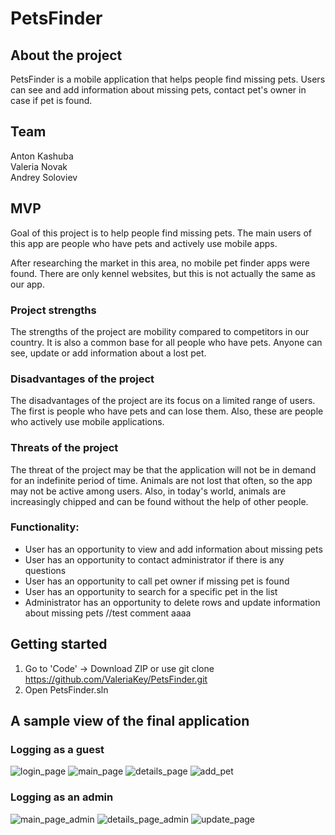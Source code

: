 # PetsFinder

## About the project
PetsFinder is a mobile application that helps people find missing pets. Users can see and add information about missing pets, contact pet's owner in case if pet is found.

## Team
Anton Kashuba <br>
Valeria Novak <br>
Andrey Soloviev 

## MVP
Goal of this project is to help people find missing pets. The main users of this app are people who have pets and actively use mobile apps.

After researching the market in this area, no mobile pet finder apps were found. There are only kennel websites, but this is not actually the same as our app.

### Project strengths
The strengths of the project are mobility compared to competitors in our country. It is also a common base for all people who have pets. Anyone can see, update or add information about a lost pet.

### Disadvantages of the project
The disadvantages of the project are its focus on a limited range of users. The first is people who have pets and can lose them. Also, these are people who actively use mobile applications.

### Threats of the project
The threat of the project may be that the application will not be in demand for an indefinite period of time. Animals are not lost that often, so the app may not be active among users. Also, in today&#39;s world, animals are increasingly chipped and can be found without the help of other people.

### Functionality:

- User has an opportunity to view and add information about missing pets
- User has an opportunity to contact administrator if there is any questions
- User has an opportunity to call pet owner if missing pet is found
- User has an opportunity to search for a specific pet in the list
- Administrator has an opportunity to delete rows and update information about missing pets
//test comment aaaa
## Getting started
1. Go to 'Code' -> Download ZIP or use git clone https://github.com/ValeriaKey/PetsFinder.git
2. Open PetsFinder.sln

## A sample view of the final application

### Logging as a guest
![login_page](https://user-images.githubusercontent.com/76990876/168574885-c8f0fee2-ad64-49b0-8257-b1e91f8dab20.png)
![main_page](https://user-images.githubusercontent.com/76990876/168575079-856ac144-32d4-480c-b676-49d5a71d0498.png)
![details_page](https://user-images.githubusercontent.com/76990876/168575118-fcd300ac-bdd9-4f7c-a1f1-016c51558950.png)
![add_pet](https://user-images.githubusercontent.com/76990876/168575155-f658d16f-f6ab-4751-ac74-1fd0c4b80783.png)

### Logging as an admin
![main_page_admin](https://user-images.githubusercontent.com/76990876/168575194-2812e76e-9ca0-41df-b9ea-ba9036eb87a5.png)
![details_page_admin](https://user-images.githubusercontent.com/76990876/168575219-9ad9d675-cfa9-4029-adf4-808b98f9ddd1.png)
![update_page](https://user-images.githubusercontent.com/76990876/168575239-f1d77f9c-153f-4e34-a6f1-713d84b440aa.png)